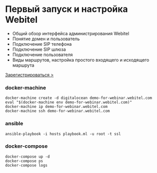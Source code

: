 # Первый запуск и настройка Webitel

- Общий обзор интерфейса администрирования Webitel
- Понятие домен и пользователь
- Подключение SIP телефона
- Подключение SIP шлюза
- Подключение пользователя
- Виды маршрутов, настройка простого входящего и исходящего маршрута

[Зарегистрироваться >](https://vimeo.com/146881253) 

### docker-machine

	docker-machine create -d digitalocean demo-for-webinar.webitel.com
	eval "$(docker-machine env demo-for-webinar.webitel.com)"
	docker-machine ip demo-for-webinar.webitel.com
	docker-machine ssh demo-for-webinar.webitel.com

### ansible

	ansible-playbook -i hosts playbook.ml -u root -t ssl

### docker-compose

	docker-compose up -d
	docker-compose ps
	docker-compose logs
